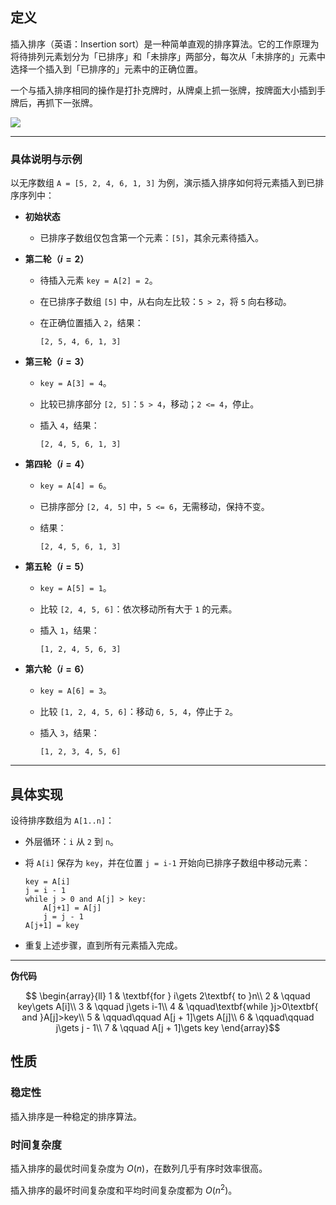 ## 定义


插入排序（英语：Insertion sort）是一种简单直观的排序算法。它的工作原理为将待排列元素划分为「已排序」和「未排序」两部分，每次从「未排序的」元素中选择一个插入到「已排序的」元素中的正确位置。

一个与插入排序相同的操作是打扑克牌时，从牌桌上抓一张牌，按牌面大小插到手牌后，再抓下一张牌。


![](https://oi-wiki.org/basic/images/insertion-sort-animate.svg)


___

### 具体说明与示例

以无序数组 `A = [5, 2, 4, 6, 1, 3]` 为例，演示插入排序如何将元素插入到已排序序列中：

- **初始状态**
     - 已排序子数组仅包含第一个元素：`[5]`，其余元素待插入。

- **第二轮（$i = 2$）**
   - 待插入元素 `key = A[2] = 2`。
   - 在已排序子数组 `[5]` 中，从右向左比较：`5 > 2`，将 `5` 向右移动。
   - 在正确位置插入 `2`，结果：

     ```
     [2, 5, 4, 6, 1, 3]
     ```

- **第三轮（$i = 3$）**
     - `key = A[3] = 4`。
     - 比较已排序部分 `[2, 5]`：`5 > 4`，移动；`2 <= 4`，停止。
     - 插入 `4`，结果：

       ```
       [2, 4, 5, 6, 1, 3]
       ```

- **第四轮（$i = 4$）**
     - `key = A[4] = 6`。
     - 已排序部分 `[2, 4, 5]` 中，`5 <= 6`，无需移动，保持不变。
     - 结果：

       ```
       [2, 4, 5, 6, 1, 3]
       ```

- **第五轮（$i = 5$）**
     - `key = A[5] = 1`。
     - 比较 `[2, 4, 5, 6]`：依次移动所有大于 `1` 的元素。
     - 插入 `1`，结果：

       ```
       [1, 2, 4, 5, 6, 3]
       ```

- **第六轮（$i = 6$）**
     - `key = A[6] = 3`。
     - 比较 `[1, 2, 4, 5, 6]`：移动 `6, 5, 4`，停止于 `2`。
     - 插入 `3`，结果：

       ```
       [1, 2, 3, 4, 5, 6]
       ```

---




## 具体实现


设待排序数组为 `A[1..n]`：

- 外层循环：`i` 从 `2` 到 `n`。
- 将 `A[i]` 保存为 `key`，并在位置 `j = i-1` 开始向已排序子数组中移动元素：

   ```pseudo
   key = A[i]
   j = i - 1
   while j > 0 and A[j] > key:
       A[j+1] = A[j]
       j = j - 1
   A[j+1] = key
   ```
   
- 重复上述步骤，直到所有元素插入完成。

---


**伪代码**
 
$$
\begin{array}{ll}
1 & \textbf{for } i\gets 2\textbf{ to }n\\
2 & \qquad key\gets A[i]\\
3 & \qquad j\gets i-1\\
4 & \qquad\textbf{while }j>0\textbf{ and }A[j]>key\\
5 & \qquad\qquad A[j + 1]\gets A[j]\\
6 & \qquad\qquad j\gets j - 1\\
7 & \qquad A[j + 1]\gets key
\end{array}$$



## 性质
### 稳定性
插入排序是一种稳定的排序算法。

### 时间复杂度
插入排序的最优时间复杂度为 $O(n)$，在数列几乎有序时效率很高。

插入排序的最坏时间复杂度和平均时间复杂度都为 $O(n^2)$。


